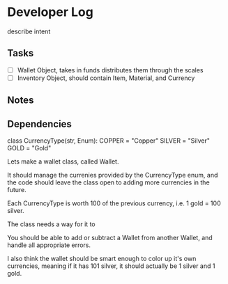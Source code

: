 # Developer Log
describe intent

## Tasks
- [ ] Wallet Object, takes in funds distributes them through the scales
- [ ] Inventory Object, should contain Item, Material, and Currency

## Notes

## Dependencies

class CurrencyType(str, Enum):
    COPPER = "Copper"
    SILVER = "Silver"
    GOLD   = "Gold"

Lets make a wallet class, called Wallet. 

It should manage the currenies provided by the CurrencyType enum, and the code should leave the class open to adding more currencies in the future.

Each CurrencyType is worth 100 of the previous currency, i.e. 1 gold = 100 silver.

The class needs a way for it to 

You should be able to add or subtract a Wallet from another Wallet, and handle all appropriate errors.

I also think the wallet should be smart enough to color up it's own currencies, meaning if it has 101 silver, it should actually be 1 silver and 1 gold.


